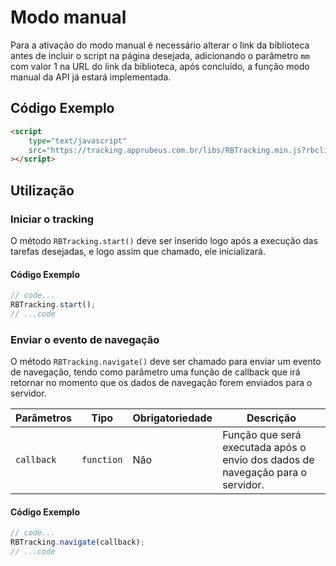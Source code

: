 # Modo manual
Para a ativação do modo manual é necessário alterar o link da biblioteca antes de incluir o script na página desejada, adicionando o parâmetro `mm` com valor 1 na URL do link da biblioteca, após concluído, a função modo manual da API já estará implementada.

## Código Exemplo
```html tab="HTML/JavaScript"
<script
    type="text/javascript"
    src="https://tracking.apprubeus.com.br/libs/RBTracking.min.js?rbclicod=aSLhOBjZV5wD7YEpppb3&mm=1"
></script>
```

## Utilização

### Iniciar o tracking
O método `RBTracking.start()` deve ser inserido logo após a execução das tarefas desejadas, e logo assim que chamado, ele inicializará.

#### Código Exemplo
```javascript tab="JavaScript"
// code...
RBTracking.start();
// ...code
```

### Enviar o evento de navegação
O método `RBTracking.navigate()` deve ser chamado para enviar um evento de navegação, tendo como parâmetro uma função de callback que irá retornar no momento que os dados de navegação forem enviados para o servidor.

| Parâmetros | Tipo | Obrigatoriedade | Descrição | 
| --- | --- | --- | --- |
| `callback` | `function` | Não | Função que será executada após o envio dos dados de navegação para o servidor. | 

#### Código Exemplo
```javascript tab="JavaScript"
// code...
RBTracking.navigate(callback);
// ...code
```